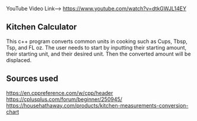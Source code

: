 YouTube Video Link--> https://www.youtube.com/watch?v=dtkGWJL14EY


Kitchen Calculator 
---------------------
This c++ program converts common units in cooking such as Cups, Tbsp, Tsp, and FL oz.
The user needs to start by inputting their starting amount, their starting unit, and their desired unit. Then the 
converted amount will be displaced.

Sources used
------------------
https://en.cppreference.com/w/cpp/header
https://cplusplus.com/forum/beginner/250945/
https://househathaway.com/products/kitchen-measurements-conversion-chart
